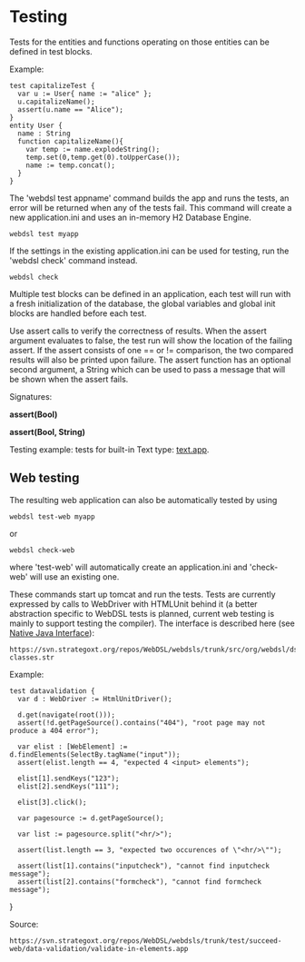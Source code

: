 # Testing

Tests for the entities and functions operating on those entities can be defined in test blocks.

Example:

    test capitalizeTest {
      var u := User{ name := "alice" };
      u.capitalizeName();
      assert(u.name == "Alice");
    }
    entity User {
      name : String
      function capitalizeName(){
        var temp := name.explodeString();
        temp.set(0,temp.get(0).toUpperCase());
        name := temp.concat();
      }
    }

The 'webdsl test appname' command builds the app and runs the tests, an error will be returned when any of the tests fail. This command will create a new application.ini and uses an in-memory H2 Database Engine.

    webdsl test myapp

If the settings in the existing application.ini can be used for testing, run the 'webdsl check' command instead.

    webdsl check

Multiple test blocks can be defined in an application, each test will run with a fresh initialization of the database, the global variables and global init blocks are handled before each test.

Use assert calls to verify the correctness of results. When the assert argument evaluates to false, the test run will show the location of the failing assert. If the assert consists of one == or != comparison, the two compared results will also be printed upon failure. The assert function has an optional second argument, a String which can be used to pass a message that will be shown when the assert fails.

Signatures:

**assert(Bool)**

**assert(Bool, String)**

Testing example: tests for built-in Text type: [text.app](https://svn.strategoxt.org/repos/WebDSL/webdsls/trunk/test/succeed/text.app).

## Web testing

The resulting web application can also be automatically tested by using 

    webdsl test-web myapp

or

    webdsl check-web

where 'test-web' will automatically create an application.ini and 'check-web' will use an existing one.

These commands start up tomcat and run the tests. Tests are currently expressed by calls to WebDriver with HTMLUnit behind it (a better abstraction specific to WebDSL tests is planned, current web testing is mainly to support testing the compiler). The interface is described here (see [Native Java Interface](../native-java-interface)):

    https://svn.strategoxt.org/repos/WebDSL/webdsls/trunk/src/org/webdsl/dsl/languages/test/native-classes.str

Example:

    test datavalidation {
      var d : WebDriver := HtmlUnitDriver();
    
      d.get(navigate(root()));
      assert(!d.getPageSource().contains("404"), "root page may not produce a 404 error");
    
      var elist : [WebElement] := d.findElements(SelectBy.tagName("input"));
      assert(elist.length == 4, "expected 4 <input> elements");
    
      elist[1].sendKeys("123");
      elist[2].sendKeys("111");
    
      elist[3].click();
    
      var pagesource := d.getPageSource();
    
      var list := pagesource.split("<hr/>");
    
      assert(list.length == 3, "expected two occurences of \"<hr/>\"");
 
      assert(list[1].contains("inputcheck"), "cannot find inputcheck message");
      assert(list[2].contains("formcheck"), "cannot find formcheck message");
    
  }

Source:

    https://svn.strategoxt.org/repos/WebDSL/webdsls/trunk/test/succeed-web/data-validation/validate-in-elements.app

